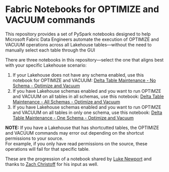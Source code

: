 # Fabric Notebooks for OPTIMIZE and VACUUM commands

This repository provides a set of PySpark notebooks designed to help Microsoft Fabric Data Engineers automate the execution of OPTIMIZE and VACUUM operations across all Lakehouse tables—without the need to manually select each table through the GUI

There are three notebooks in this repository—select the one that aligns best with your specific Lakehouse scenario:
1. If your Lakehouse does not have any schema enabled, use this notebook for OPTIMIZE and VACUUM:  [Delta Table Maintenance - No Schema - Optimize and Vacuum](notebooks/Delta%20Table%20Maintenance%20-%20No%20Schema%20-%20Optimize%20and%20Vacuum.ipynb)
2. If you have Lakehouse schemas enabled and you want to run OPTIMZE and VACUUM on all tables in all schemas, use this notebook:  [Delta Table Maintenance - All Schemas - Optimize and Vacuum](notebooks/Delta%20Table%20Maintenance%20-%20All%20Schemas%20-%20Optimize%20and%20Vacuum.ipynb)
3. If you have Lakehouse schemas enabled and you want to run OPTIMZE and VACUUM on all tables in only one  schema, use this notebook:  [Delta Table Maintenance - One Schema - Optimize and Vacuum](notebooks/Delta%20Table%20Maintenance%20-%20One%20Schema%20-%20Optimize%20and%20Vacuum.ipynb)

**NOTE:** If you have a Lakehouse that has shortcutted tables, the OPTIMIZE and VACUUM commands may error out depending on the shortcut permissions to your source.  <br>
For example, if you only have read permissions on the source, these operations will fail for that specific table.

These are the progression of a notebook shared by [Luke Newport](https://www.linkedin.com/in/lukenewport/) and thanks to [Zach Christoff](https://www.linkedin.com/in/zach-christoff-485b7466/) for his input as well.
